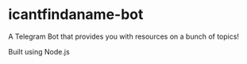 # icantfindaname-bot
 
A Telegram Bot that provides you with resources on a bunch of topics!

Built using Node.js
